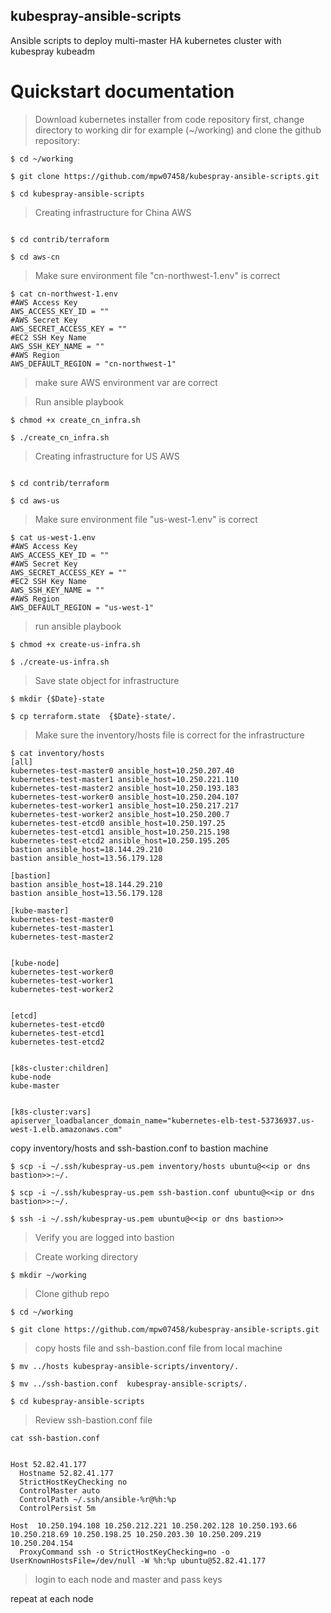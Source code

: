 ## kubespray-ansible-scripts
Ansible scripts to deploy multi-master HA kubernetes cluster with kubespray kubeadm

# Quickstart documentation

> Download kubernetes installer from code repository
first, change directory to working dir for example (~/working) and clone the github repository:

```
$ cd ~/working

$ git clone https://github.com/mpw07458/kubespray-ansible-scripts.git

$ cd kubespray-ansible-scripts

```

> Creating infrastructure for China AWS

```

$ cd contrib/terraform

$ cd aws-cn

```
> Make sure environment file "cn-northwest-1.env" is correct

```
$ cat cn-northwest-1.env
#AWS Access Key
AWS_ACCESS_KEY_ID = ""
#AWS Secret Key
AWS_SECRET_ACCESS_KEY = ""
#EC2 SSH Key Name
AWS_SSH_KEY_NAME = ""
#AWS Region
AWS_DEFAULT_REGION = "cn-northwest-1"
```
> make sure AWS environment var are correct

> Run ansible playbook

```
$ chmod +x create_cn_infra.sh

$ ./create_cn_infra.sh

```

> Creating infrastructure for US AWS

```

$ cd contrib/terraform

$ cd aws-us

```
> Make sure environment file "us-west-1.env" is correct

```
$ cat us-west-1.env
#AWS Access Key
AWS_ACCESS_KEY_ID = ""
#AWS Secret Key
AWS_SECRET_ACCESS_KEY = ""
#EC2 SSH Key Name
AWS_SSH_KEY_NAME = ""
#AWS Region
AWS_DEFAULT_REGION = "us-west-1"
```

> run ansible playbook
```
$ chmod +x create-us-infra.sh

$ ./create-us-infra.sh
```

> Save state object for infrastructure

```
$ mkdir {$Date}-state

$ cp terraform.state  {$Date}-state/.
```
> Make sure the inventory/hosts file is correct for the infrastructure

```
$ cat inventory/hosts
[all]
kubernetes-test-master0 ansible_host=10.250.207.40
kubernetes-test-master1 ansible_host=10.250.221.110
kubernetes-test-master2 ansible_host=10.250.193.183
kubernetes-test-worker0 ansible_host=10.250.204.107
kubernetes-test-worker1 ansible_host=10.250.217.217
kubernetes-test-worker2 ansible_host=10.250.200.7
kubernetes-test-etcd0 ansible_host=10.250.197.25
kubernetes-test-etcd1 ansible_host=10.250.215.198
kubernetes-test-etcd2 ansible_host=10.250.195.205
bastion ansible_host=18.144.29.210
bastion ansible_host=13.56.179.128

[bastion]
bastion ansible_host=18.144.29.210
bastion ansible_host=13.56.179.128

[kube-master]
kubernetes-test-master0
kubernetes-test-master1
kubernetes-test-master2


[kube-node]
kubernetes-test-worker0
kubernetes-test-worker1
kubernetes-test-worker2


[etcd]
kubernetes-test-etcd0
kubernetes-test-etcd1
kubernetes-test-etcd2


[k8s-cluster:children]
kube-node
kube-master


[k8s-cluster:vars]
apiserver_loadbalancer_domain_name="kubernetes-elb-test-53736937.us-west-1.elb.amazonaws.com"
```
copy inventory/hosts and ssh-bastion.conf to bastion machine
```
$ scp -i ~/.ssh/kubespray-us.pem inventory/hosts ubuntu@<<ip or dns bastion>>:~/.
 
$ scp -i ~/.ssh/kubespray-us.pem ssh-bastion.conf ubuntu@<<ip or dns bastion>>:~/.

$ ssh -i ~/.ssh/kubespray-us.pem ubuntu@<<ip or dns bastion>>
```

> Verify you are logged into bastion

> Create working directory

```
$ mkdir ~/working
```
>  Clone github repo
```
$ cd ~/working

$ git clone https://github.com/mpw07458/kubespray-ansible-scripts.git
```

> copy hosts file and ssh-bastion.conf file from local machine

```
$ mv ../hosts kubespray-ansible-scripts/inventory/.

$ mv ../ssh-bastion.conf  kubespray-ansible-scripts/.

$ cd kubespray-ansible-scripts

```

> Review ssh-bastion.conf file

```
cat ssh-bastion.conf


Host 52.82.41.177
  Hostname 52.82.41.177
  StrictHostKeyChecking no
  ControlMaster auto
  ControlPath ~/.ssh/ansible-%r@%h:%p
  ControlPersist 5m

Host  10.250.194.108 10.250.212.221 10.250.202.128 10.250.193.66 10.250.218.69 10.250.198.25 10.250.203.30 10.250.209.219 10.250.204.154
  ProxyCommand ssh -o StrictHostKeyChecking=no -o UserKnownHostsFile=/dev/null -W %h:%p ubuntu@52.82.41.177
  ```
> login to each node and master and pass keys

repeat at each node

```

```

